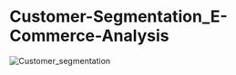 # Customer-Segmentation_E-Commerce-Analysis

![Customer_segmentation](https://user-images.githubusercontent.com/87817355/225627081-43b41f03-eff9-4e5f-91ff-6d2615d062c0.png)
